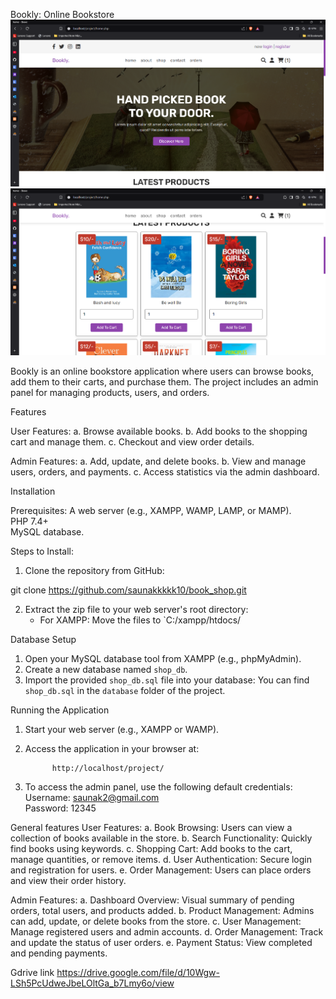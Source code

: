 Bookly: Online Bookstore
![Preview](https://github.com/saunakd/book_shop/blob/main/Screenshot%202024-12-13%20142802.png)
![Preview](https://github.com/saunakd/book_shop/blob/main/Screenshot%202024-12-13%20142835.png)

Bookly is an online bookstore application where users can browse books, add them to their carts, and purchase them. The project includes an admin panel for managing products, users, and orders.

Features

User Features:
a. Browse available books.
b. Add books to the shopping cart and manage them.
c. Checkout and view order details.

Admin Features:
a. Add, update, and delete books.
b. View and manage users, orders, and payments.
c.  Access statistics via the admin dashboard.



Installation

Prerequisites:
 A web server (e.g., XAMPP, WAMP, LAMP, or MAMP).  
 PHP 7.4+  
 MySQL database.  


Steps to Install:
1. Clone the repository from GitHub:
   
git clone https://github.com/saunakkkkk10/book_shop.git

2. Extract the zip file to your web server's root directory:
   - For XAMPP: Move the files to `C:/xampp/htdocs/


Database Setup

1. Open your MySQL database tool from XAMPP (e.g., phpMyAdmin).  
2. Create a new database named `shop_db`.  
3. Import the provided `shop_db.sql` file into your database:
   You can find `shop_db.sql` in the `database` folder of the project.


 Running the Application

1. Start your web server (e.g., XAMPP or WAMP).  
2. Access the application in your browser at:
   
             http://localhost/project/
  

3. To access the admin panel, use the following default credentials:
   Username: saunak2@gmail.com  
   Password: 12345  


General features
User Features:
a. Book Browsing: Users can view a collection of books available in the store.
b. Search Functionality: Quickly find books using keywords.
c. Shopping Cart: Add books to the cart, manage quantities, or remove items.
d. User Authentication: Secure login and registration for users.
e. Order Management: Users can place orders and view their order history.

Admin Features:
a. Dashboard Overview: Visual summary of pending orders, total users, and products added.
b. Product Management: Admins can add, update, or delete books from the store.
c. User Management: Manage registered users and admin accounts.
d. Order Management: Track and update the status of user orders.
e. Payment Status: View completed and pending payments.


Gdrive link
https://drive.google.com/file/d/10Wgw-LSh5PcUdweJbeLOltGa_b7Lmy6o/view

